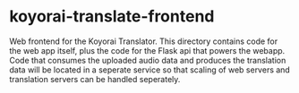 
# koyorai-translate-frontend

Web frontend for the Koyorai Translator. This directory contains code for the
web app itself, plus the code for the Flask api that powers the webapp. Code
that consumes the uploaded audio data and produces the translation data will be
located in a seperate service so that scaling of web servers and translation
servers can be handled seperately.
